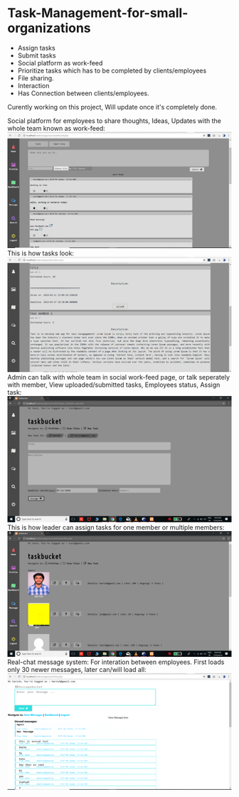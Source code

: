 # Task-Management-for-small-organizations
- Assign tasks
- Submit tasks
- Social platform as work-feed
- Prioritize tasks which has to be completed by clients/employees
- File sharing.
- Interaction
- Has Connection between clients/employees.

Curently working on this project, Will update once it's completely done.

Social platform for employees to share thoughts, Ideas, Updates with the whole team known as work-feed:
![TaskBucket](tm.png)
This is how tasks look:
![TaskBucket](tm22.png)
Admin can talk with whole team in social work-feed page, or talk seperately with member, View uploaded/submitted tasks, Employees status, Assign task:
![TaskBucket](tm5.png)
This is how leader can assign tasks for one member or multiple members:
![TaskBucket](tm3.png)
Real-chat message system: For interation between employees. First loads only 30 newer messages, later can/will load all:
![TaskBucket](tm44.png)

